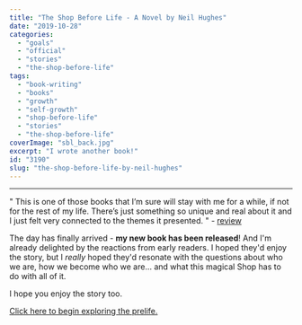 ```yaml
---
title: "The Shop Before Life - A Novel by Neil Hughes"
date: "2019-10-28"
categories: 
  - "goals"
  - "official"
  - "stories"
  - "the-shop-before-life"
tags: 
  - "book-writing"
  - "books"
  - "growth"
  - "self-growth"
  - "shop-before-life"
  - "stories"
  - "the-shop-before-life"
coverImage: "sbl_back.jpg"
excerpt: "I wrote another book!"
id: "3190"
slug: "the-shop-before-life-by-neil-hughes"
---
```


* * *

" This is one of those books that I’m sure will stay with me for a while, if not for the rest of my life. There’s just something so unique and real about it and I just felt very connected to the themes it presented. " - [review](https://mymindspeaksaloud.wordpress.com/2019/10/28/the-shop-before-life-by-neil-hughes-gifted-book-review/)  
  
The day has finally arrived - **my new book has been released**! And I'm already delighted by the reactions from early readers. I hoped they'd enjoy the story, but I _really_ hoped they'd resonate with the questions about who we are, how we become who we are... and what this magical Shop has to do with all of it.

I hope you enjoy the story too.

[Click here to begin exploring the prelife.](https://enhughesiasm.com/sbl)
